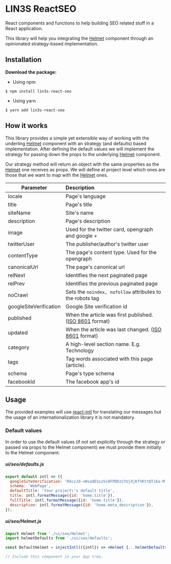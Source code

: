 # LIN3S ReactSEO

React components and functions to help building SEO related stuff in a React application.

This library will help you integrating the [Helmet][1] component through an opinionated strategy-based implementation.

## Installation

**Download the package:**

* Using npm

`$ npm install lin3s-react-seo`

* Using yarn

`$ yarn add lin3s-react-seo`

## How it works

This library provides a simple yet extensible way of working with the underling [Helmet][1] component with an strategy 
(and defaults) based implementation. After defining the default values we will implement the strategy for passing down 
the props to the underlying [Helmet][1] component.

Our strategy method will return an object with the same properties as the [Helmet][1] one receives as props. We will 
define at project level which ones are those that we want to map with the [Helmet][1] ones. 

| Parameter                |Description         |
|--------------------------|:-------------------|
| locale                   | Page's language    |
| title                    | Page's title       |
| siteName                 | Site's name        |
| description              | Page's description |
| image                    | Used for the twitter card, opengraph and google + |
| twitterUser              | The publisher/author's twitter user |
| contentType              | The page's content type. Used for the opengraph |
| canonicalUrl             | The page's canonical url |
| relNext                  | Identifies the next paginated page |
| relPrev                  | Identifies the previous paginated page |
| noCrawl                  | Sets the `noindex, nofollow` attributes to the robots tag |
| googleSiteVerification   | Google Site verification id |
| published                | When the article was first published. ([ISO 8601][2] format) |
| updated                  | When the article was last changed. ([ISO 8601][2] format) |
| category                 | A high-level section name. E.g. Technology |
| tags                     | Tag words associated with this page (article). |
| schema                   | Page's type schema |
| facebookId               | The facebook app's id |

## Usage

The provided examples will use [react-intl][3] for translating our messages but the usage of an internationalization 
library it is not mandatory.

### Default values

In order to use the default values (if not set explicitly through the strategy or passed via props to the Helmet 
component) we must provide them initially to the Helmet component.

##### ui/seo/defaults.js
```js
export default intl => ({
  googleSiteVerification: 'R4czJd-vWsodD1szVs8FPDDzCYUjOjKfVKttQTiKo-M',
  schema: 'WebPage',
  defaultTitle: 'Your project\'s default title',
  title: intl.formatMessage({id: 'home.title'}),
  fullTitle: intl.formatMessage({id: 'home.title'}),
  description: intl.formatMessage({id: 'home.meta_description'}),
});
```
##### ui/seo/Helmet.js


```jsx
import Helmet from './ui/seo/Helmet';
import helmetDefaults from './ui/seo/defaults';

const DefaultHelmet = injectIntl(({intl}) => <Helmet {...helmetDefaults(intl)} />);

// Include this component in your App tree.
``` 



[1]: https://github.com/nfl/react-helmet
[2]: https://en.wikipedia.org/wiki/ISO_8601
[3]: https://github.com/nfl/react-intl
